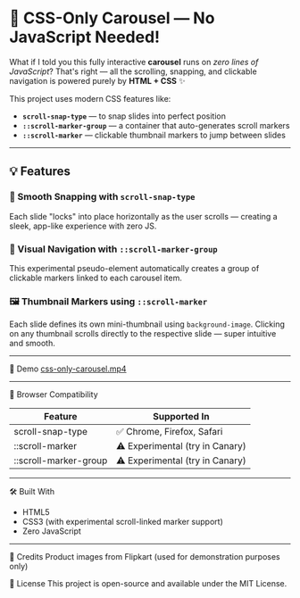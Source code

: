 # 🎠 CSS-Only Carousel — No JavaScript Needed!

What if I told you this fully interactive **carousel** runs on *zero lines of JavaScript*? That's right — all the scrolling, snapping, and clickable navigation is powered purely by **HTML + CSS** ✨

This project uses modern CSS features like:

- **`scroll-snap-type`** — to snap slides into perfect position
- **`::scroll-marker-group`** — a container that auto-generates scroll markers
- **`::scroll-marker`** — clickable thumbnail markers to jump between slides

---

## 💡 Features

### 🔁 Smooth Snapping with `scroll-snap-type`
Each slide "locks" into place horizontally as the user scrolls — creating a sleek, app-like experience with zero JS.

### 🎯 Visual Navigation with `::scroll-marker-group`
This experimental pseudo-element automatically creates a group of clickable markers linked to each carousel item.

### 🖼️ Thumbnail Markers using `::scroll-marker`
Each slide defines its own mini-thumbnail using `background-image`. Clicking on any thumbnail scrolls directly to the respective slide — super intuitive and smooth.

---

📸 Demo
[css-only-carousel.mp4](https://shorturl.at/VUEk9)

---

🧪 Browser Compatibility

| Feature	| Supported In |
| --- | --- |
| scroll-snap-type	| ✅ Chrome, Firefox, Safari |
| ::scroll-marker	| ⚠️ Experimental (try in Canary) |
| ::scroll-marker-group	| ⚠️ Experimental (try in Canary) |

---

🛠️ Built With

* HTML5
* CSS3 (with experimental scroll-linked marker support)
* Zero JavaScript

---

📎 Credits
Product images from Flipkart (used for demonstration purposes only)

📄 License
This project is open-source and available under the MIT License.
